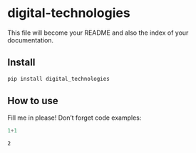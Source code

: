 # digital-technologies

<!-- WARNING: THIS FILE WAS AUTOGENERATED! DO NOT EDIT! -->

This file will become your README and also the index of your
documentation.

## Install

``` sh
pip install digital_technologies
```

## How to use

Fill me in please! Don’t forget code examples:

``` python
1+1
```

    2
